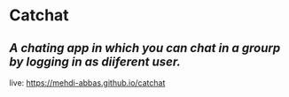 # Catchat

## _A chating app in which you can chat in a grourp by logging in as diiferent user._

live: https://mehdi-abbas.github.io/catchat